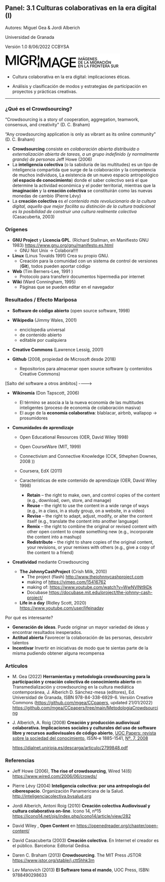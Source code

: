 ## Panel: 3.1 Culturas colaborativas en la era digital (I)

Autores: Miguel Gea & Jordi Alberich

Universidad de Granada

Versión 1.0 8/06/2022 CCBYSA 

![migrimage](./Migrimage_Logotipo.png)

* Cultura colaborativa en la era digital: implicaciones éticas.

* Análisis y clasificación de modos y estrategias de participación en proyectos y prácticas creativas.

----



### ¿Qué es el Crowdsourcing?

“Crowdsourcing is a story of cooperation, aggregation, teamwork, consensus, and creativity" (D. C. Braham)

“Any crowdsourcing application is only as vibrant as its online community"  (D. C. Braham)





* **Crowdsourcing** consiste en *colaboración abierta distribuida o externalización abierta de tareas, a un grupo indefinido (y normalmente grande) de personas* Jeff Howe (2006) 
* La **inteligencia colectiva** (o la sabiduría de las multitudes) es un tipo de inteligencia compartida que surge de la colaboración y la competencia de muchos individuos, La existencia de un nuevo espacio antropológico (**el espacio de conocimiento**) donde el saber colectivo será el que determine la actividad económica y el poder territorial, mientras que la **imaginación** y la **creación colectiva** se constituirán como las nuevas monedas de cambio (Pierre Lévy)
* La **creación colectiva** es *el contenido más revolucionario de la cultura digital, aquello que mejor facilita su distinción de la cultura tradicional es la posibilidad de construir una cultura realmente colectiva* (Casacuberta, 2003) 



### **Orígenes**

* **GNU Project** y **Licencia GPL**. (Richard Stallman, en Manifiesto GNU 1983) https://www.gnu.org/gnu/manifesto.es.html
  * GNU Not Unix -> Colabora!!!! 
* **Linux**  (Linus Tovalds 1991) Crea su propio GNU. 
  * Creación para la comunidad con un sistema de control de versiones (**Git**), todos pueden aportar código
* **Web** (Tim Berners-Lee, 1991 )
  * Protocolo para transferir documentos hipermedia por internet  
* **Wiki** (Ward Conningham, 1995)
  *  Páginas que se pueden editar en el navegador 



### **Resultados / Efecto Mariposa**

* **Software de código abierto** (open source software, 1998)  
* **Wikipedia** (Jimmy Wales, 2001)
  * enciclopedia universal 
  * de contenido abierto 
  * editable por cualquiera
* **Creative Commons** (Lawrence Lessig, 2001)

* **Github** (2008, propiedad de Microsoft desde 2018) 
  * Repositorios para almacenar open source software (y contenidos Creative Commons) 



[Salto del software a otros ámbitos] ---->

* **Wikinomía** (Don Tapscott, 2006) 
  * El término se asocia a la la nueva economía de las multitudes inteligentes (proceso de economía de colaboración masiva) 
  * El auge de la **economía colaborativa**: blablacar, airbnb, wallapop -> prosumidores



* **Comunidades de aprendizaje**

  * Open Educational Resources (OER, David Wiley 1998)
  * Open CourseWare (MIT, 1999)
  * Connectivism and Connective Knowledge (CCK, Sthephen Downes, 2008 ))
  * Coursera, EdX (2011)

  

  * Características de este contenido de aprendizaje (OER, David Wiley 1998)
    * **Retain** – the right to make, own, and control copies of the content (e.g., download, own, store, and manage)
    * **Reuse** – the right to use the content in a wide range of ways (e.g., in a class, in a study group, on a website, in a video)
    * **Revise** – the right to adapt, adjust, modify, or alter the content itself (e.g., translate the content into another language)
    * **Remix** – the right to combine the original or revised content with other open content to create something new (e.g., incorporate the content into a mashup)
    * **Redistribute** – the right to share copies of the original content, your revisions, or your remixes with others (e.g., give a copy of the content to a friend)





* **Creatividad** mediante Crowdsourcing
  * **The JohnnyCashProject** (Crish Milk, 2010)
    * The project (flash) http://www.thejohnnycashproject.com
    * making of https://vimeo.com/15416762
    * making of: https://www.youtube.com/watch?v=WwNVlNt9iDk
    * Docubase https://docubase.mit.edu/project/the-johnny-cash-project/
  * **Life in a day** (Ridley Scott, 2020) https://www.youtube.com/user/lifeinaday





Por qué es interesante?

- **Generación de ideas**. Puede originar un mayor variedad de ideas y encontrar resultados inesperados.
- **Actitud abierta** Favorecer la colaboración de las personas, descubrir talentos 
- **Incentivar** Invertir en iniciativas de modo que te sientas parte de la misma pudiendo obtener alguna recompensa  


### Artículos

*  M. Gea (2022) **Herramientas y metodología crowdsourcing para la participación y creación colectiva de conocimiento abierto** en Transmedialización y crowdsourcing en la cultura mediática contemporánea, J. Alberich D. Sánchez-mesa (editores), Ed. Universidad de Granada, ISBN 978-84-338-6929-6. Versión Creative Commons (https://github.com/mgea/CCpapers, updated 21/01/2022)
  https://github.com/mgea/CCpapers/tree/main/MetodologiaCrowdsourcing

* J. Alberich,  A. Roig (2008) **Creación y producción audiovisual colaborativa. Implicaciones sociales y culturales del uso de software libre y recursos audiovisuales de código abierto**,  [UOC Papers: revista sobre la sociedad del conocimiento](https://dialnet.unirioja.es/servlet/revista?codigo=6760), ISSN-e 1885-1541, [Nº. 7, 2008](https://dialnet.unirioja.es/ejemplar/207389)

  https://dialnet.unirioja.es/descarga/articulo/2799848.pdf


### Referencias

* Jeff Howe (2006), **The rise of crowdsourcing**, Wired 14(6)   https://www.wired.com/2006/06/crowds/
* Pierre Lévy (2004) **Inteligencia colectiva: por una antropología del ciberespacio**. Organización Panamericana de la Salud. http://inteligenciacolectiva.bvsalud.org

* Jordi Alberich, Antoni Roig (2010) **Creación colectiva Audiovisual y cultura colaborativa on-line**. Icono 14, nº15 https://icono14.net/ojs/index.php/icono14/article/view/282
* David Wiley , **Open Content** en  https://openedreader.org/chapter/open-content/
* David Casacuberta (2003) **Creación colectiva**. En Internet el creador es el público. Barcelona: Editorial Gedisa.
* Daren C. Braham (2013) **Crowdsourcing**. The MIT Press JSTOR https://www.jstor.org/stable/j.ctt5hhk3m
* Lev Manovich (2013) **El Software toma el mando**, UOC Press, ISBN: 9788490298633









